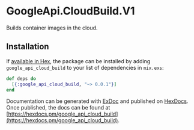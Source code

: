 # GoogleApi.CloudBuild.V1

Builds container images in the cloud.

## Installation

If [available in Hex](https://hex.pm/docs/publish), the package can be installed
by adding `google_api_cloud_build` to your list of dependencies in `mix.exs`:

```elixir
def deps do
  [{:google_api_cloud_build, "~> 0.0.1"}]
end
```

Documentation can be generated with [ExDoc](https://github.com/elixir-lang/ex_doc)
and published on [HexDocs](https://hexdocs.pm). Once published, the docs can
be found at [https://hexdocs.pm/google_api_cloud_build](https://hexdocs.pm/google_api_cloud_build).

